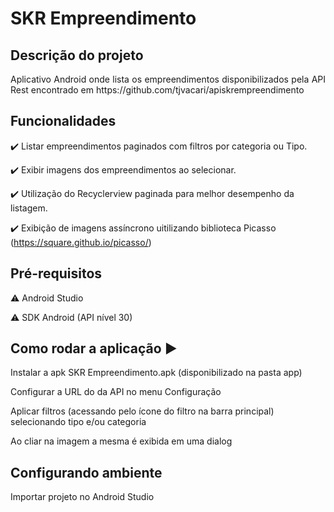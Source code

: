<h1>SKR Empreendimento</h1> 

## Descrição do projeto 

<p align="justify">
  Aplicativo Android onde lista os empreendimentos disponibilizados pela API Rest encontrado em https://github.com/tjvacari/apiskrempreendimento 
</p>

## Funcionalidades

:heavy_check_mark: Listar empreendimentos paginados com filtros por categoria ou Tipo.

:heavy_check_mark: Exibir imagens dos empreendimentos ao selecionar.

:heavy_check_mark: Utilização do Recyclerview paginada para melhor desempenho da listagem.

:heavy_check_mark: Exibição de imagens assíncrono uitilizando biblioteca Picasso (https://square.github.io/picasso/)

## Pré-requisitos

:warning: Android Studio

:warning: SDK Android (API nível 30)

## Como rodar a aplicação :arrow_forward:

Instalar a apk SKR Empreendimento.apk (disponibilizado na pasta app)

Configurar a URL do da API no menu Configuração

Aplicar filtros (acessando pelo ícone do filtro na barra principal) selecionando tipo e/ou categoria

Ao cliar na imagem a mesma é exibida em uma dialog 

## Configurando ambiente
Importar projeto no Android Studio